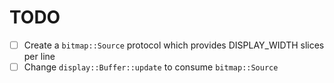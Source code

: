 # TODO

- [ ] Create a `bitmap::Source` protocol which provides DISPLAY_WIDTH slices per
  line
- [ ] Change `display::Buffer::update` to consume `bitmap::Source`
